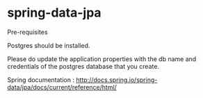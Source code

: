 # spring-data-jpa

Pre-requisites

Postgres should be installed.

Please do update the application properties with the db name and credentials of the postgres database that you create. 


Spring documentation : http://docs.spring.io/spring-data/jpa/docs/current/reference/html/


 

